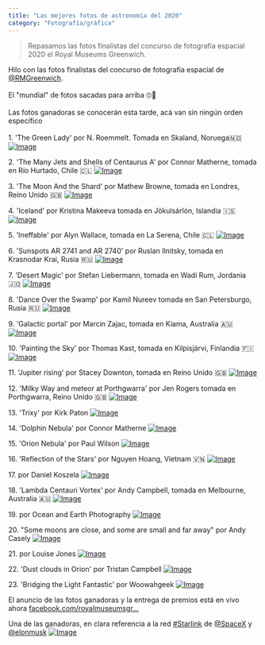 ```yaml
---
title: "Las mejores fotos de astronomía del 2020"
category: "Fotografía/gráfica"
---
```

> Repasamos las fotos finalistas del concurso de fotografía espacial 2020 el Royal Museums Greenwich.

<div class="card-tweets" dir="auto">
    <p>Hilo con las fotos finalistas del concurso de fotografía espacial de <a class="entity-mention" href="https://twitter.com/RMGreenwich">@RMGreenwich</a>. <br />
<br />
El "mundial" de fotos sacadas para arriba 🙄📸<br />
<br />
Las fotos ganadoras se conocerán esta tarde, acá van sin ningún orden específico<br />
<br />
<span class="nop nop-start">1. </span> 'The Green Lady' por N. Roemmelt. Tomada en Skaland, Noruega🇳🇴 <span class="entity-image"><a href="https://pbs.twimg.com/media/EhkosMWXkAALN6b.jpg" target="_blank"><img alt="Image" src="https://pbs.twimg.com/media/EhkosMWXkAALN6b.jpg" data-src="https://pbs.twimg.com/media/EhkosMWXkAALN6b.jpg"></a></span></p>
    <p><span class="nop nop-start">2. </span> 'The Many Jets and Shells of Centaurus A' por Connor Matherne, tomada en Río Hurtado, Chile 🇨🇱 <span class="entity-image"><a href="https://pbs.twimg.com/media/EhkpIdkXcAYjAsj.jpg" target="_blank"><img alt="Image" src="https://pbs.twimg.com/media/EhkpIdkXcAYjAsj.jpg" data-src="https://pbs.twimg.com/media/EhkpIdkXcAYjAsj.jpg"></a></span></p>
    <p><span class="nop nop-start">3. </span> 'The Moon And the Shard' por Mathew Browne, tomada en Londres, Reino Unido 🇬🇧 <span class="entity-image"><a href="https://pbs.twimg.com/media/EhkpegLXcAIBlzh.jpg" target="_blank"><img alt="Image" src="https://pbs.twimg.com/media/EhkpegLXcAIBlzh.jpg" data-src="https://pbs.twimg.com/media/EhkpegLXcAIBlzh.jpg"></a></span></p>
    <p><span class="nop nop-start">4. </span> 'Iceland' por Kristina Makeeva tomada en Jökulsárlón, Islandia 🇮🇸 <span class="entity-image"><a href="https://pbs.twimg.com/media/EhkqLswWsAI7Yom.jpg" target="_blank"><img alt="Image" src="https://pbs.twimg.com/media/EhkqLswWsAI7Yom.jpg" data-src="https://pbs.twimg.com/media/EhkqLswWsAI7Yom.jpg"></a></span></p>
    <p><span class="nop nop-start">5. </span> 'Ineffable' por Alyn Wallace, tomada en La Serena, Chile 🇨🇱 <span class="entity-image"><a href="https://pbs.twimg.com/media/Ehkp_8MWoAExZYi.jpg" target="_blank"><img alt="Image" src="https://pbs.twimg.com/media/Ehkp_8MWoAExZYi.jpg" data-src="https://pbs.twimg.com/media/Ehkp_8MWoAExZYi.jpg"></a></span></p>
    <p><span class="nop nop-start">6. </span> 'Sunspots AR 2741 and AR 2740' por Ruslan Ilnitsky, tomada en Krasnodar Krai, Rusia 🇷🇺 <span class="entity-image"><a href="https://pbs.twimg.com/media/EhkqZZRWoAAm4yg.jpg" target="_blank"><img alt="Image" src="https://pbs.twimg.com/media/EhkqZZRWoAAm4yg.jpg" data-src="https://pbs.twimg.com/media/EhkqZZRWoAAm4yg.jpg"></a></span></p>
    <p><span class="nop nop-start">7. </span> 'Desert Magic' por Stefan Liebermann, tomada en Wadi Rum, Jordania 🇯🇴 <span class="entity-image"><a href="https://pbs.twimg.com/media/Ehkqf-SXsAIxpFS.jpg" target="_blank"><img alt="Image" src="https://pbs.twimg.com/media/Ehkqf-SXsAIxpFS.jpg" data-src="https://pbs.twimg.com/media/Ehkqf-SXsAIxpFS.jpg"></a></span></p>
    <p><span class="nop nop-start">8. </span> 'Dance Over the Swamp' por Kamil Nureev tomada en San Petersburgo, Rusia 🇷🇺 <span class="entity-image"><a href="https://pbs.twimg.com/media/EhkqqWQXgAIcdh6.jpg" target="_blank"><img alt="Image" src="https://pbs.twimg.com/media/EhkqqWQXgAIcdh6.jpg" data-src="https://pbs.twimg.com/media/EhkqqWQXgAIcdh6.jpg"></a></span></p>
    <p><span class="nop nop-start">9. </span> 'Galactic portal' por Marcin Zajac, tomada en Kiama, Australia 🇦🇺 <span class="entity-image"><a href="https://pbs.twimg.com/media/Ehkq3hcXsAgbejy.jpg" target="_blank"><img alt="Image" src="https://pbs.twimg.com/media/Ehkq3hcXsAgbejy.jpg" data-src="https://pbs.twimg.com/media/Ehkq3hcXsAgbejy.jpg"></a></span></p>
    <p><span class="nop nop-start">10. </span> 'Painting the Sky' por Thomas Kast, tomada en Kilpisjärvi, Finlandia 🇫🇮 <span class="entity-image"><a href="https://pbs.twimg.com/media/Ehkq_1pXcAENlBf.jpg" target="_blank"><img alt="Image" src="https://pbs.twimg.com/media/Ehkq_1pXcAENlBf.jpg" data-src="https://pbs.twimg.com/media/Ehkq_1pXcAENlBf.jpg"></a></span></p>
    <p><span class="nop nop-start">11. </span> 'Jupiter rising' por Stacey Downton, tomada en Reino Unido 🇬🇧 <span class="entity-image"><a href="https://pbs.twimg.com/media/EhkrHKOXcAQt0oF.png" target="_blank"><img alt="Image" src="https://pbs.twimg.com/media/EhkrHKOXcAQt0oF.png" data-src="https://pbs.twimg.com/media/EhkrHKOXcAQt0oF.png"></a></span></p>
    <p><span class="nop nop-start">12. </span> 'Milky Way and meteor at Porthgwarra' por Jen Rogers tomada en Porthgwarra, Reino Unido 🇬🇧 <span class="entity-image"><a href="https://pbs.twimg.com/media/Ehkr4a-WoAMSc2p.jpg" target="_blank"><img alt="Image" src="https://pbs.twimg.com/media/Ehkr4a-WoAMSc2p.jpg" data-src="https://pbs.twimg.com/media/Ehkr4a-WoAMSc2p.jpg"></a></span></p>
    <p><span class="nop nop-start">13. </span> 'Trixy' por Kirk Paton <span class="entity-image"><a href="https://pbs.twimg.com/media/EhksMrKX0AM_cPI.jpg" target="_blank"><img alt="Image" src="https://pbs.twimg.com/media/EhksMrKX0AM_cPI.jpg" data-src="https://pbs.twimg.com/media/EhksMrKX0AM_cPI.jpg"></a></span></p>
    <p><span class="nop nop-start">14. </span> 'Dolphin Nebula' por Connor Matherne <span class="entity-image"><a href="https://pbs.twimg.com/media/EhksPB9XkAE7nX3.jpg" target="_blank"><img alt="Image" src="https://pbs.twimg.com/media/EhksPB9XkAE7nX3.jpg" data-src="https://pbs.twimg.com/media/EhksPB9XkAE7nX3.jpg"></a></span></p>
    <p><span class="nop nop-start">15. </span> 'Orion Nebula' por Paul Wilson <span class="entity-image"><a href="https://pbs.twimg.com/media/EhksRzzXcAMk2si.jpg" target="_blank"><img alt="Image" src="https://pbs.twimg.com/media/EhksRzzXcAMk2si.jpg" data-src="https://pbs.twimg.com/media/EhksRzzXcAMk2si.jpg"></a></span></p>
    <p><span class="nop nop-start">16. </span> 'Reflection of the Stars' por Nguyen Hoang, Vietnam 🇻🇳 <span class="entity-image"><a href="https://pbs.twimg.com/media/EhksWdZWsAIa7em.jpg" target="_blank"><img alt="Image" src="https://pbs.twimg.com/media/EhksWdZWsAIa7em.jpg" data-src="https://pbs.twimg.com/media/EhksWdZWsAIa7em.jpg"></a></span></p>
    <p><span class="nop nop-start">17. </span> por Daniel Koszela <span class="entity-image"><a href="https://pbs.twimg.com/media/EhksZMQXkAEQkaI.png" target="_blank"><img alt="Image" src="https://pbs.twimg.com/media/EhksZMQXkAEQkaI.png" data-src="https://pbs.twimg.com/media/EhksZMQXkAEQkaI.png"></a></span></p>
    <p><span class="nop nop-start">18. </span> 'Lambda Centauri Vortex' por Andy Campbell, tomada en Melbourne, Australia 🇦🇺 <span class="entity-image"><a href="https://pbs.twimg.com/media/EhksczKWsAAl0CD.png" target="_blank"><img alt="Image" src="https://pbs.twimg.com/media/EhksczKWsAAl0CD.png" data-src="https://pbs.twimg.com/media/EhksczKWsAAl0CD.png"></a></span></p>
    <p><span class="nop nop-start">19. </span> por Ocean and Earth Photography <span class="entity-image"><a href="https://pbs.twimg.com/media/EhksgibWkBYJgE7.jpg" target="_blank"><img alt="Image" src="https://pbs.twimg.com/media/EhksgibWkBYJgE7.jpg" data-src="https://pbs.twimg.com/media/EhksgibWkBYJgE7.jpg"></a></span></p>
    <p><span class="nop nop-start">20. </span> "Some moons are close, and some are small and far away" por Andy Casely <span class="entity-image"><a href="https://pbs.twimg.com/media/EhksjT3XgAApLtX.png" target="_blank"><img alt="Image" src="https://pbs.twimg.com/media/EhksjT3XgAApLtX.png" data-src="https://pbs.twimg.com/media/EhksjT3XgAApLtX.png"></a></span></p>
    <p><span class="nop nop-start">21. </span> por Louise Jones <span class="entity-image"><a href="https://pbs.twimg.com/media/Ehksq6vWAAI8_QD.jpg" target="_blank"><img alt="Image" src="https://pbs.twimg.com/media/Ehksq6vWAAI8_QD.jpg" data-src="https://pbs.twimg.com/media/Ehksq6vWAAI8_QD.jpg"></a></span></p>
    <p><span class="nop nop-start">22. </span> 'Dust clouds in Orion' por Tristan Campbell <span class="entity-image"><a href="https://pbs.twimg.com/media/EhkstrEWAAIYc78.png" target="_blank"><img alt="Image" src="https://pbs.twimg.com/media/EhkstrEWAAIYc78.png" data-src="https://pbs.twimg.com/media/EhkstrEWAAIYc78.png"></a></span></p>
    <p><span class="nop nop-start">23. </span> 'Bridging the Light Fantastic' por Woowahgeek <span class="entity-image"><a href="https://pbs.twimg.com/media/Ehks_riWoAEkwjX.jpg" target="_blank"><img alt="Image" src="https://pbs.twimg.com/media/Ehks_riWoAEkwjX.jpg" data-src="https://pbs.twimg.com/media/Ehks_riWoAEkwjX.jpg"></a></span></p>
    <p>El anuncio de las fotos ganadoras y la entrega de premios está en vivo ahora <a class="entity-url" data-preview="true" href="https://www.facebook.com/royalmuseumsgreenwich/videos/669453140335286/">facebook.com/royalmuseumsgr…</a></p>
    <p>Una de las ganadoras, en clara referencia a la red <a class="entity-hashtag" href="/hashtag/Starlink">#Starlink</a> de <a class="entity-mention" href="https://twitter.com/SpaceX">@SpaceX</a> y <a class="entity-mention" href="https://twitter.com/elonmusk">@elonmusk</a> <span class="entity-image"><a href="https://pbs.twimg.com/media/EhkypHhX0AAJpfh.jpg" target="_blank"><img alt="Image" src="https://pbs.twimg.com/media/EhkypHhX0AAJpfh.jpg" data-src="https://pbs.twimg.com/media/EhkypHhX0AAJpfh.jpg"></a></span></p>
</div>


